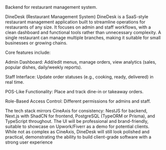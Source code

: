 Backend for restaurant management system. 

DineDesk (Restaurant Management System)
DineDesk is a SaaS-style restaurant management application built to streamline operations for restaurants of any size. It focuses on admin and staff workflows, with a clean dashboard and functional tools rather than unnecessary complexity. A single restaurant can manage multiple branches, making it suitable for small businesses or growing chains.

Core features include:

Admin Dashboard: Add/edit menus, manage orders, view analytics (sales, popular dishes, daily/weekly reports).

Staff Interface: Update order statuses (e.g., cooking, ready, delivered) in real time.

POS-Like Functionality: Place and track dine-in or takeaway orders.

Role-Based Access Control: Different permissions for admins and staff.

The tech stack mirrors CineAxis for consistency: NestJS for backend, Next.js with ShadCN for frontend, PostgreSQL (TypeORM or Prisma), and TypeScript throughout. The UI will be professional and brand-friendly, suitable to showcase on Upwork/Fiverr as a demo for potential clients. While not as complex as CineAxis, DineDesk will still look polished and practical, demonstrating the ability to build client-grade software with a strong user experience